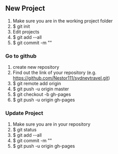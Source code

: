 ## New Project
1. Make sure you are in the working project folder
2. $ git init
3. Edit projects
4. $ git add --all
5. $ git commit -m "<type some notes here>"

### Go to github
1. create new repository
2. Find out the link of your repository (e.g. https://github.com/Nestor111/sydneytravel.git) 
3. $ git remote add origin <repository link>
4. $ git push -u origin master
5. $ git checkout -b gh-pages
6. $ git push -u origin gh-pages


### Update Project
1. Make sure you are in your repository
2. $ git status
3. $ git add --all
4. $ git commit -m "<type some notes here>"
5. $ git push -u origin gh-pages
